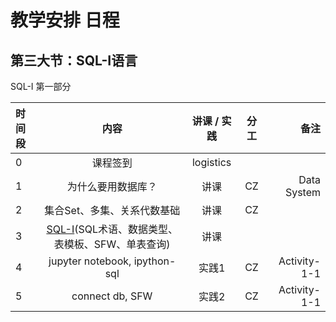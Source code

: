 # 教学安排 日程




## 第三大节：SQL-I语言

SQL-I 第一部分

| 时间段 |                        内容                         | 讲课 / 实践 | 分工 |         备注 |
| :----- | :-------------------------------------------------: | :---------: | :--: | -----------: |
| 0      |                      课程签到                       |  logistics  |      |              |
| 1      |                 为什么要用数据库？                  |    讲课     |  CZ  |  Data System |
| 2      |             集合Set、多集、关系代数基础             |    讲课     |  CZ  |              |
| 3      | [SQL-I]()(SQL术语、数据类型、表模板、SFW、单表查询) |    讲课     |      |              |
| 4      |   jupyter notebook, ipython-sql    |    实践1     |  CZ  | Activity-1-1 |
| 5    |  connect db, SFW | 实践2 |  CZ  | Activity-1-1 |


